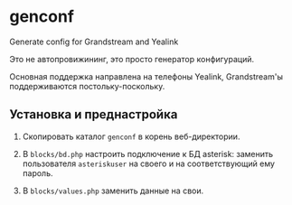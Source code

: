 # genconf

Generate config for Grandstream and Yealink

Это не автопровижининг, это просто генератор конфигураций.

Основная поддержка направлена на телефоны Yealink, Grandstream'ы поддерживаются постольку-поскольку.

## Установка и преднастройка

1. Скопировать каталог `genconf` в корень веб-директории.

2. В `blocks/bd.php` настроить подключение к БД asterisk: заменить пользователя `asteriskuser` на своего и на соответствующий ему пароль.

3. В `blocks/values.php` заменить данные на свои.
